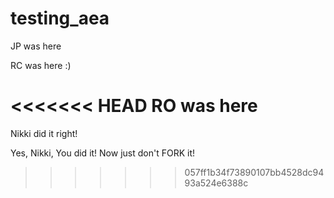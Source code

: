 # testing_aea

JP was here

RC was here :)

<<<<<<< HEAD
RO was here
=======
Nikki did it right!

Yes, Nikki, You did it! Now just don't FORK it!
>>>>>>> 057ff1b34f73890107bb4528dc9493a524e6388c
